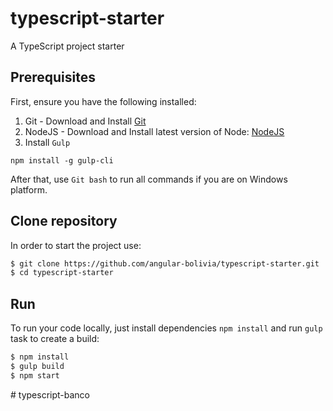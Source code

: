 # typescript-starter
A TypeScript project starter

## Prerequisites

First, ensure you have the following installed:

1. Git - Download and Install [Git](http://git-scm.com)
2. NodeJS - Download and Install latest version of Node: [NodeJS](http://http://nodejs.org)
3. Install `Gulp`

```
npm install -g gulp-cli
```

After that, use `Git bash` to run all commands if you are on Windows platform.

## Clone repository

In order to start the project use:

```bash
$ git clone https://github.com/angular-bolivia/typescript-starter.git
$ cd typescript-starter
```

## Run

To run your code locally, just install dependencies `npm install` and run `gulp` task to create a build:

```bash
$ npm install
$ gulp build
$ npm start
```
#   t y p e s c r i p t - b a n c o  
 